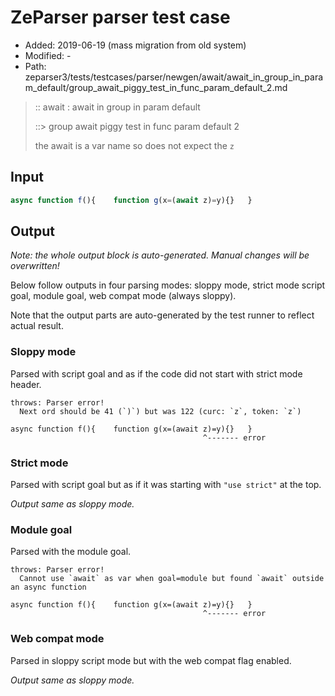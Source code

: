# ZeParser parser test case

- Added: 2019-06-19 (mass migration from old system)
- Modified: -
- Path: zeparser3/tests/testcases/parser/newgen/await/await_in_group_in_param_default/group_await_piggy_test_in_func_param_default_2.md

> :: await : await in group in param default
>
> ::> group await piggy test in func param default 2
>
> the await is a var name so does not expect the `z`

## Input

`````js
async function f(){    function g(x=(await z)=y){}   }
`````

## Output

_Note: the whole output block is auto-generated. Manual changes will be overwritten!_

Below follow outputs in four parsing modes: sloppy mode, strict mode script goal, module goal, web compat mode (always sloppy).

Note that the output parts are auto-generated by the test runner to reflect actual result.

### Sloppy mode

Parsed with script goal and as if the code did not start with strict mode header.

`````
throws: Parser error!
  Next ord should be 41 (`)`) but was 122 (curc: `z`, token: `z`)

async function f(){    function g(x=(await z)=y){}   }
                                           ^------- error
`````

### Strict mode

Parsed with script goal but as if it was starting with `"use strict"` at the top.

_Output same as sloppy mode._

### Module goal

Parsed with the module goal.

`````
throws: Parser error!
  Cannot use `await` as var when goal=module but found `await` outside an async function

async function f(){    function g(x=(await z)=y){}   }
                                           ^------- error
`````


### Web compat mode

Parsed in sloppy script mode but with the web compat flag enabled.

_Output same as sloppy mode._
